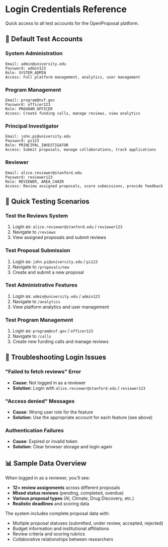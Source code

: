 # Login Credentials Reference

Quick access to all test accounts for the OpenProposal platform.

## 🔑 Default Test Accounts

### System Administration
```
Email: admin@university.edu
Password: admin123
Role: SYSTEM_ADMIN
Access: Full platform management, analytics, user management
```

### Program Management
```
Email: program@nsf.gov
Password: officer123
Role: PROGRAM_OFFICER
Access: Create funding calls, manage reviews, view analytics
```

### Principal Investigator
```
Email: john.pi@university.edu
Password: pi123
Role: PRINCIPAL_INVESTIGATOR
Access: Submit proposals, manage collaborations, track applications
```

### Reviewer
```
Email: alice.reviewer@stanford.edu
Password: reviewer123
Role: REVIEWER, AREA_CHAIR
Access: Review assigned proposals, score submissions, provide feedback
```

## 🚀 Quick Testing Scenarios

### Test the Reviews System
1. Login as: `alice.reviewer@stanford.edu` / `reviewer123`
2. Navigate to `/reviews`
3. View assigned proposals and submit reviews

### Test Proposal Submission
1. Login as: `john.pi@university.edu` / `pi123`
2. Navigate to `/proposals/new`
3. Create and submit a new proposal

### Test Administrative Features
1. Login as: `admin@university.edu` / `admin123`
2. Navigate to `/analytics`
3. View platform analytics and user management

### Test Program Management
1. Login as: `program@nsf.gov` / `officer123`
2. Navigate to `/calls`
3. Create new funding calls and manage reviews

## 🔧 Troubleshooting Login Issues

### "Failed to fetch reviews" Error
- **Cause**: Not logged in as a reviewer
- **Solution**: Login with `alice.reviewer@stanford.edu` / `reviewer123`

### "Access denied" Messages
- **Cause**: Wrong user role for the feature
- **Solution**: Use the appropriate account for each feature (see above)

### Authentication Failures
- **Cause**: Expired or invalid token
- **Solution**: Clear browser storage and login again

## 📊 Sample Data Overview

When logged in as a reviewer, you'll see:
- **12+ review assignments** across different proposals
- **Mixed status reviews** (pending, completed, overdue)
- **Various proposal types** (AI, Climate, Drug Discovery, etc.)
- **Realistic deadlines** and scoring data

The system includes complete proposal data with:
- Multiple proposal statuses (submitted, under review, accepted, rejected)
- Budget information and institutional affiliations
- Review criteria and scoring rubrics
- Collaborative relationships between researchers
